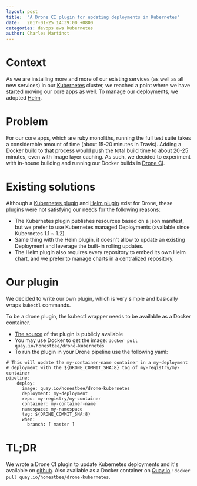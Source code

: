 ```yaml
---
layout: post
title:  "A Drone CI plugin for updating deployments in Kubernetes"
date:   2017-01-25 14:39:00 +0800
categories: devops aws kubernetes
author: Charles Martinot
---
```

# Context 

As we are installing more and more of our existing services (as well as all  new services) in our [Kubernetes][k8s] cluster, we reached a point where we have started moving our core apps as well. To manage our deployments, we adopted [Helm][helm]. 

# Problem

For our core apps, which are ruby monoliths, running the full test suite takes a considerable amount of time (about 15-20 minutes in Travis). Adding a Docker build to that process would push the total build time to about 20-25 minutes, even with Image layer caching. As such, we decided to experiment with in-house building and running our Docker builds in [Drone CI][droneci].

# Existing solutions

Although a [Kubernetes plugin][drone-kubernetes] and [Helm plugin][drone-helm] exist for Drone, these plugins were not satisfying our needs for the following reasons:

- The Kubernetes plugin publishes resources based on a json manifest, but we prefer to use Kubernetes managed Deployments (available since Kubernetes 1.1 ~ 1.2).
- Same thing with the Helm plugin, it doesn't allow to update an existing Deployment and leverage the built-in rolling updates.
- The Helm plugin also requires every repository to embed its own Helm chart, and we prefer to manage charts in a centralized repository.

# Our plugin 

We decided to write our own plugin, which is very simple and basically wraps `kubectl` commands. 

To be a drone plugin, the kubectl wrapper needs to be available as a Docker container.

- [The source][drone-k8s] of the plugin is publicly available
- You may use Docker to get the image: `docker pull quay.io/honestbee/drone-kubernetes`
- To run the plugin in your Drone pipeline use the following yaml:

```
# This will update the my-container-name container in a my-deployment
# deployment with the ${DRONE_COMMIT_SHA:8} tag of my-registry/my-container
pipeline:
    deploy:
      image: quay.io/honestbee/drone-kubernetes
      deployment: my-deployment
      repo: my-registry/my-container
      container: my-container-name
      namespace: my-namespace
      tag: ${DRONE_COMMIT_SHA:8}
      when:
        branch: [ master ]
```

# TL;DR

We wrote a Drone CI plugin to update Kubernetes deployments and it's available on [github][drone-k8s]. Also available as a Docker container on [Quay.io][quay] : `docker pull quay.io/honestbee/drone-kubernetes`.

[drone-k8s]: https://github.com/honestbee/drone-kubernetes
[quay]: https://quay.io/repository/honestbee/drone-kubernetes
[k8s]: https://kubernetes.io/
[droneci]: https://github.com/drone/drone
[drone-kubernetes]: https://github.com/UKHomeOffice-attic/drone-kubernetes
[drone-helm]: https://github.com/ipedrazas/drone-helm
[helm]: https://github.com/kubernetes/helm
